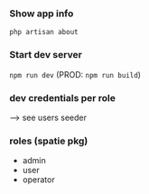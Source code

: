 ### Show app info
`php artisan about`

### Start dev server
`npm run dev`
(PROD: `npm run build`)

### dev credentials per role
--> see users seeder

### roles (spatie pkg)
- admin
- user
- operator

